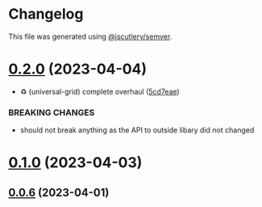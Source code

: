 # Changelog

This file was generated using [@jscutlery/semver](https://github.com/jscutlery/semver).

# [0.2.0](https://github.com/lekhanhsinh/lekhanhsinh/compare/universal-grid-0.1.0...universal-grid-0.2.0) (2023-04-04)


* :recycle: (universal-grid) complete overhaul ([5cd7eae](https://github.com/lekhanhsinh/lekhanhsinh/commit/5cd7eaed68a0e5993f0040467a4661a8260f2438))


### BREAKING CHANGES

* should not break anything as the API to outside libary did not changed



# [0.1.0](https://github.com/lekhanhsinh/lekhanhsinh/compare/universal-grid-0.0.6...universal-grid-0.1.0) (2023-04-03)



## [0.0.6](https://github.com/lekhanhsinh/lekhanhsinh/compare/universal-grid-0.0.5...universal-grid-0.0.6) (2023-04-01)
